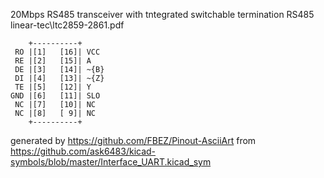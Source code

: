 20Mbps RS485 transceiver with tntegrated switchable termination
RS485
linear-tec\\ltc2859-2861.pdf


	    +----------+
	 RO |[1]   [16]| VCC
	 RE |[2]   [15]| A
	 DE |[3]   [14]| ~{B}
	 DI |[4]   [13]| ~{Z}
	 TE |[5]   [12]| Y
	GND |[6]   [11]| SLO
	 NC |[7]   [10]| NC
	 NC |[8]   [ 9]| NC
	    +----------+


generated by https://github.com/FBEZ/Pinout-AsciiArt from https://github.com/ask6483/kicad-symbols/blob/master/Interface_UART.kicad_sym